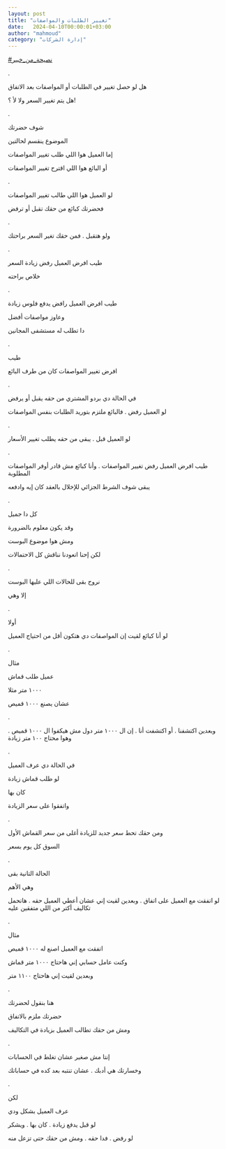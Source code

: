 ```yaml
---
layout: post
title: "تغيير الطلبات والمواصفات"
date:   2024-04-10T00:00:01+03:00
author: "mahmoud"
category: "إدارة الشركات"
---
```



[<u>\#نصيحة\_من\_خبير</u>](https://www.facebook.com/hashtag/%D9%86%D8%B5%D9%8A%D8%AD%D8%A9_%D9%85%D9%86_%D8%AE%D8%A8%D9%8A%D8%B1?__eep__=6&__cft__%5b0%5d=AZX039vXEj7RKcN-P0AYjonjCn6BiZOonMpUf-uTuJ6kfOEkcbnITt18G5W8Se4RJYkwWSdk2kADA3RqEfjrugvREI7ehaZqjB2bZ0h9e3skXbB61o7IvGMq-LzPP-WJhq_uOk89Kd2rm1z3lE7ddM0Os6SmP0Cko0ecl0YkS8eHVw&__tn__=*NK-R)

.

هل لو حصل تغيير في الطلبات أو المواصفات بعد
الاتفاق

هل يتم تغيير السعر ولا لأ ؟!

.

شوف حضرتك

الموضوع ينقسم لحالتين

إما العميل هوا اللي طلب تغيير المواصفات

أو البائع هوا اللي اقترح تغيير المواصفات

.

لو العميل هوا اللي طالب تغيير المواصفات

فحضرتك كبائع من حقك تقبل أو ترفض

.

ولو هتقبل . فمن حقك تغير السعر براحتك

.

طيب افرض العميل رفض زيادة السعر

خلاص براحته

.

طيب افرض العميل رافض يدفع فلوس زيادة

وعاوز مواصفات أفضل

دا تطلب له مستشفى المجانين

.

طيب

افرض تغيير المواصفات كان من طرف البائع

.

في الحالة دي بردو المشتري من حقه يقبل أو يرفض

لو العميل رفض . فالبائع ملتزم بتوريد الطلبات بنفس
المواصفات

.

لو العميل قبل . يبقى من حقه يطلب تغيير الأسعار

.

طيب افرض العميل رفض تغيير المواصفات . وأنا كبائع مش قادر
أوفر المواصفات المطلوبة

يبقى شوف الشرط الجزائي للإخلال بالعقد كان إيه
وادفعه

.

كل دا جميل

وقد يكون معلوم بالضرورة

ومش هوا موضوع البوست

لكن إحنا اتعودنا نناقش كل الاحتمالات

.

نروح بقى للحالات اللي عليها البوست

إلا وهي

.

أولا

لو أنا كبائع لقيت إن المواصفات دي هتكون أقل من احتياج
العميل

.

مثال

عميل طلب قماش

١٠٠٠ متر مثلا

عشان يصنع ١٠٠٠ قميص

.

وبعدين اكتشفنا . أو اكتشفت أنا . إن ال ١٠٠٠ متر دول مش
هيكفوا ال ١٠٠٠ قميص . وهوا محتاج ١٠٠ متر زيادة

.

في الحالة دي عرف العميل

لو طلب قماش زيادة

كان بها

واتفقوا على سعر الزيادة

.

ومن حقك تحط سعر جديد للزيادة أغلى من سعر القماش
الأول

السوق كل يوم بسعر

.

الحالة التانية بقى

وهي الأهم

لو اتفقت مع العميل على اتفاق . وبعدين لقيت إني عشان أعطي
العميل حقه . هاتحمل تكاليف أكتر من اللي متفقين عليه

.

مثال

اتفقت مع العميل اصنع له ١٠٠٠ قميص

وكنت عامل حسابي إني هاحتاج ١٠٠٠ متر قماش

وبعدين لقيت إني هاحتاج ١١٠٠ متر

.

هنا بنقول لحضرتك

حضرتك ملزم بالاتفاق

ومش من حقك تطالب العميل بزيادة في التكاليف

.

إنتا مش صغير عشان تغلط في الحسابات

وخسارتك هي أدبك . عشان تنتبه بعد كده في حساباتك

.

لكن

عرف العميل بشكل ودي

لو قبل يدفع زيادة . كان بها . ويشكر

لو رفض . فدا حقه . ومش من حقك حتى تزعل منه
